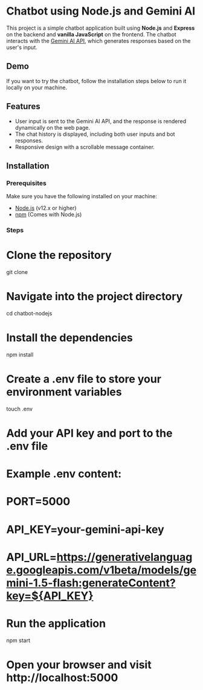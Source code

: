 # Chatbot using Node.js and Gemini AI

This project is a simple chatbot application built using **Node.js** and **Express** on the backend and **vanilla JavaScript** on the frontend. The chatbot interacts with the [Gemini AI API](https://developers.google.com/generative-language), which generates responses based on the user's input.


## Demo

If you want to try the chatbot, follow the installation steps below to run it locally on your machine.

## Features

- User input is sent to the Gemini AI API, and the response is rendered dynamically on the web page.
- The chat history is displayed, including both user inputs and bot responses.
- Responsive design with a scrollable message container.
  
## Installation

### Prerequisites

Make sure you have the following installed on your machine:

- [Node.js](https://nodejs.org/) (v12.x or higher)
- [npm](https://www.npmjs.com/) (Comes with Node.js)
  
### Steps
# Clone the repository
git clone 

# Navigate into the project directory
cd chatbot-nodejs

# Install the dependencies
npm install

# Create a .env file to store your environment variables
touch .env

# Add your API key and port to the .env file
# Example .env content:
# PORT=5000
# API_KEY=your-gemini-api-key
# API_URL=https://generativelanguage.googleapis.com/v1beta/models/gemini-1.5-flash:generateContent?key=${API_KEY}

# Run the application
npm start

# Open your browser and visit http://localhost:5000


